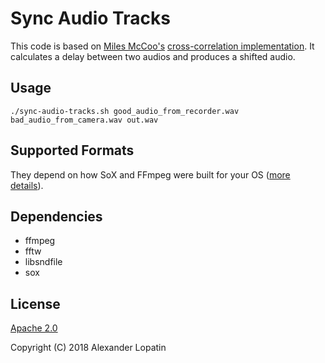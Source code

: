 # Sync Audio Tracks
This code is based on [Miles McCoo's](https://www.mmccoo.com) [cross-correlation implementation](https://nerd.mmccoo.com/2017/06/19/automatically-aligning-multiple-videoaudio-clips-in-kdenlive/).
It calculates a delay between two audios and produces a shifted audio.

## Usage
`./sync-audio-tracks.sh good_audio_from_recorder.wav bad_audio_from_camera.wav out.wav`

## Supported Formats
They depend on how SoX and FFmpeg were built for your OS ([more details](https://github.com/alopatindev/sync-audio-tracks/issues/2#issuecomment-421603812)).

## Dependencies
- ffmpeg
- fftw
- libsndfile
- sox

## License
[Apache 2.0](LICENSE.txt)

Copyright (C) 2018 Alexander Lopatin
